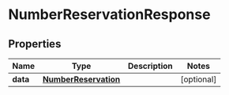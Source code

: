 

# NumberReservationResponse


## Properties

| Name | Type | Description | Notes |
|------------ | ------------- | ------------- | -------------|
|**data** | [**NumberReservation**](NumberReservation.md) |  |  [optional] |



